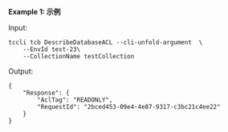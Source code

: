**Example 1: 示例**



Input: 

```
tccli tcb DescribeDatabaseACL --cli-unfold-argument  \
    --EnvId test-23\
    --CollectionName testCollection
```

Output: 
```
{
    "Response": {
        "AclTag": "READONLY",
        "RequestId": "2bced453-09e4-4e87-9317-c3bc21c4ee22"
    }
}
```

